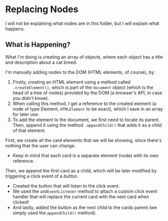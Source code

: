 # Replacing Nodes

I will not be explaining what nodes are in this folder, but I will explain what happens.

## What is Happening?

What I'm doing is creating an array of objects, where each object has a title and description about a cat breed.

I'm manually adding nodes to the DOM (HTML elements, of course), by:

1. Firstly, creating an HTML element using a method called `.createElement()`, which is part of the `document` object (which is the head of a tree of nodes) provided by the DOM (a browser's API, in case you didn't know).
2. When calling this method, I get a reference to the created element (a node of type Element, `HTMLElement` to be exact), which I save in an array for later use.
3. To add the element to the document, we first need to locate its parent. Then, append it using the method `.appendChild()` that adds it as a child of that element.

First, we create all the card elements that we will be showing, since there's nothing that the user can change.

- Keep in mind that each card is a separate element (node) with its own reference.

Then, we append the first card as a child, which will be later modified by triggering a click event of a button.

- Created the button that will listen to the click event.
- We used the `addEventListener` method to attach a custom click event handler that will replace the current card with the next card when clicked!
- And lastly, added the button as the next child to the cards parent (we simply used the `appendChild()` method).
